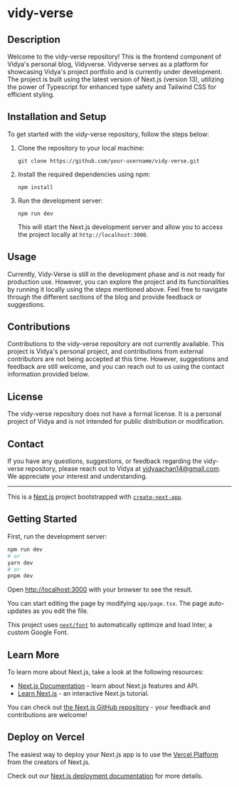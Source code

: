 # vidy-verse

## Description
Welcome to the vidy-verse repository! This is the frontend component of Vidya's personal blog, Vidyverse. Vidyverse serves as a platform for showcasing Vidya's project portfolio and is currently under development. The project is built using the latest version of Next.js (version 13), utilizing the power of Typescript for enhanced type safety and Tailwind CSS for efficient styling. 

## Installation and Setup
To get started with the vidy-verse repository, follow the steps below:

1. Clone the repository to your local machine:

   ```
   git clone https://github.com/your-username/vidy-verse.git
   ```

2. Install the required dependencies using npm:

   ```
   npm install
   ```

3. Run the development server:

   ```
   npm run dev
   ```

   This will start the Next.js development server and allow you to access the project locally at `http://localhost:3000`.

## Usage
Currently, Vidy-Verse is still in the development phase and is not ready for production use. However, you can explore the project and its functionalities by running it locally using the steps mentioned above. Feel free to navigate through the different sections of the blog and provide feedback or suggestions.

## Contributions
Contributions to the vidy-verse repository are not currently available. This project is Vidya's personal project, and contributions from external contributors are not being accepted at this time. However, suggestions and feedback are still welcome, and you can reach out to us using the contact information provided below.

## License
The vidy-verse repository does not have a formal license. It is a personal project of Vidya and is not intended for public distribution or modification.

## Contact
If you have any questions, suggestions, or feedback regarding the vidy-verse repository, please reach out to Vidya at vidyaachan14@gmail.com. We appreciate your interest and understanding.

---

This is a [Next.js](https://nextjs.org/) project bootstrapped with [`create-next-app`](https://github.com/vercel/next.js/tree/canary/packages/create-next-app).

## Getting Started

First, run the development server:

```bash
npm run dev
# or
yarn dev
# or
pnpm dev
```

Open [http://localhost:3000](http://localhost:3000) with your browser to see the result.

You can start editing the page by modifying `app/page.tsx`. The page auto-updates as you edit the file.

This project uses [`next/font`](https://nextjs.org/docs/basic-features/font-optimization) to automatically optimize and load Inter, a custom Google Font.

## Learn More

To learn more about Next.js, take a look at the following resources:

- [Next.js Documentation](https://nextjs.org/docs) - learn about Next.js features and API.
- [Learn Next.js](https://nextjs.org/learn) - an interactive Next.js tutorial.

You can check out [the Next.js GitHub repository](https://github.com/vercel/next.js/) - your feedback and contributions are welcome!

## Deploy on Vercel

The easiest way to deploy your Next.js app is to use the [Vercel Platform](https://vercel.com/new?utm_medium=default-template&filter=next.js&utm_source=create-next-app&utm_campaign=create-next-app-readme) from the creators of Next.js.

Check out our [Next.js deployment documentation](https://nextjs.org/docs/deployment) for more details.
